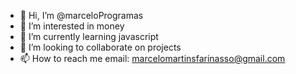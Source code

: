 - 👋 Hi, I’m @marceloProgramas
- 👀 I’m interested in money
- 🌱 I’m currently learning javascript
- 💞️ I’m looking to collaborate on projects
- 📫 How to reach me email: marcelomartinsfarinasso@gmail.com

<!---
marceloProgramas/marceloProgramas is a ✨ special ✨ repository because its `README.md` (this file) appears on your GitHub profile.
You can click the Preview link to take a look at your changes.
--->
